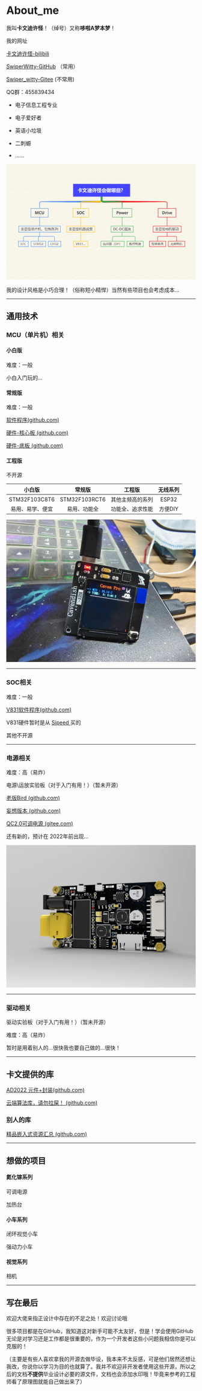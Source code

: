 # About_me

我叫**卡文迪许怪**！（绰号）又称**哆啦A梦本梦**！

我的网址

[卡文迪许怪-bilibili](https://space.bilibili.com/102898291)

[SwiperWitty-GitHub](https://github.com/SwiperWitty) （常用）

[Swiper_witty-Gitee](https://gitee.com/Swiper_witty) (不常用)

QQ群：455839434



- 电子信息工程专业
- 电子爱好者
- 英语小垃圾
- 二刺螈

- ......



![image-20220830141246703](https://raw.githubusercontent.com/SwiperWitty/img/main/img/image-20220830141246703.png)



我的设计风格是小巧合理！（俗称短小精悍）当然有些项目也会考虑成本...

____

## 通用技术

### MCU（单片机）相关

#### 小白版

难度：一般

小白入门玩的...



#### 常规版

难度：一般

[软件程序(github.com)](https://github.com/SwiperWitty/Core-Caven32)

[硬件-核心板 (github.com)](https://github.com/SwiperWitty/PCB-MCU)

[硬件-底板 (github.com)](https://github.com/SwiperWitty/PCB-Control)



#### 工程版

不开源



|      小白版      |    常规版     |      工程版      | 无线系列 |
| :--------------: | :-----------: | :--------------: | :------: |
|  STM32F103C8T6   | STM32F103RCT6 | 其他主频高的系列 |  ESP32   |
| 易用、易学、便宜 | 易用、功能全  | 功能全、追求性能 | 方便DIY  |



<img src="https://raw.githubusercontent.com/SwiperWitty/img/main/img/image-20220830144218244.png" alt="image-20220830144218244" style="zoom:50%;" />





____

### SOC相关

难度：一般

[V831软件程序(github.com)](https://github.com/SwiperWitty/V831_Example_Caven)

V831硬件暂时是从  [Sipeed ](https://wiki.sipeed.com/) 买的



其他不开源



_____

### 电源相关

难度：高（易炸）

电源\运放实验板（对于入门有用！）（暂未开源）

[老版Bird (github.com)](https://github.com/SwiperWitty/Bird)

[妄想版本 (github.com)](https://github.com/SwiperWitty/Bird-Delusion)

[QC2.0可调电源 (gitee.com)](https://gitee.com/Swiper_witty/pd_-qc2.0)

还有新的，预计在 2022年前出现...



<img src="https://raw.githubusercontent.com/SwiperWitty/img/main/img/image-20220830144244425.png" alt="image-20220830144244425" style="zoom:50%;" />





____

### 驱动相关

驱动实验板（对于入门有用！）（暂未开源）

难度：高（易炸）

暂时是用着别人的...很快我也要自己做的...很快！





____

## 卡文提供的库

[ AD2022 元件+封装(github.com)](https://github.com/SwiperWitty/PCB-Lib)

[云端算法库，请勿拉屎！ (github.com)](https://github.com/SwiperWitty/MCU_LIB-Cloud-)





### 别人的库

[精品嵌入式资源汇总 (github.com)](https://github.com/SwiperWitty/EmbedSummary)





_____

## 想做的项目

#### 氮化镓系列

可调电源

加热台



#### 小车系列

闭环视觉小车

强动力小车



#### 视觉系列

相机



___

## 写在最后

欢迎大佬来指正设计中存在的不足之处！欢迎讨论哦 

很多项目都是在GitHub，我知道这对新手可能不太友好，但是！学会使用GitHub无论是对学习还是工作都是很重要的，作为一个开发者这些小问题我相信你是可以克服的！

（主要是有些人喜欢拿我的开源去做毕设，我本来不太反感，可是他们居然还想让我改，你说你以学习为目的也就算了。我并不欢迎非开发者使用这些开源，所以之后的文档**不提供**毕业设计必要的源文件，文档也会添加水印哦！毕竟来参考的工程师看了原理图就能自己做出来了）





